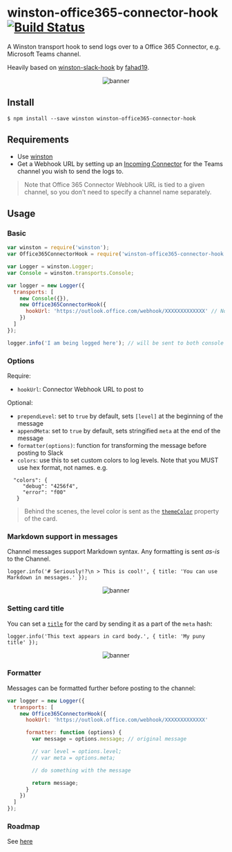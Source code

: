 # winston-office365-connector-hook [![Build Status](https://travis-ci.org/SukantGujar/winston-office365-connector-hook.svg?branch=master)](https://travis-ci.org/SukantGujar/winston-office365-connector-hook)
A Winston transport hook to send logs over to a Office 365 Connector, e.g. Microsoft Teams channel.

Heavily based on [winston-slack-hook](https://github.com/fahad19/winston-slack-hook) by [fahad19](https://github.com/fahad19).

<p align="center">
  <image src='docs/banner.png?raw=true' alt='banner' />
</p>

## Install

```
$ npm install --save winston winston-office365-connector-hook
```

## Requirements

* Use [winston](https://github.com/winstonjs/winston)
* Get a Webhook URL by setting up an [Incoming Connector](https://msdn.microsoft.com/en-us/microsoft-teams/connectors) for the Teams channel you wish to send the logs to. 

> Note that Office 365 Connector Webhook URL is tied to a given channel, so you don't need to specify a channel name separately.

## Usage

### Basic

```js
var winston = require('winston');
var Office365ConnectorHook = require('winston-office365-connector-hook');

var Logger = winston.Logger;
var Console = winston.transports.Console;

var logger = new Logger({
  transports: [
    new Console({}),
    new Office365ConnectorHook({
      hookUrl: 'https://outlook.office.com/webhook/XXXXXXXXXXXXX' // No need for a channel name
    })
  ]
});

logger.info('I am being logged here'); // will be sent to both console and Teams channel
```

### Options

Require:

* `hookUrl`: Connector Webhook URL to post to

Optional:

* `prependLevel`: set to `true` by default, sets `[level]` at the beginning of the message
* `appendMeta`: set to `true` by default, sets stringified `meta` at the end of the message
* `formatter(options)`: function for transforming the message before posting to Slack
* `colors`: use this to set custom colors to log levels. Note that you MUST use hex format, not names.
  e.g.
```
  "colors": {
     "debug": "4256f4",
     "error": "f00"
   }
```
> Behind the scenes, the level color is sent as the [`themeColor`](https://dev.outlook.com/Connectors/Reference#color) property of the card.

### Markdown support in messages

Channel messages support Markdown syntax. Any formatting is sent *as-is* to the Channel.

    logger.info('# Seriously!?\n > This is cool!', { title: 'You can use Markdown in messages.' });

<p align="center">
  <image src='docs/markdownexample.png?raw=true' alt='banner' />
</p>

### Setting card title

You can set a [`title`](https://dev.outlook.com/Connectors/Reference#title) for the card by sending it as a part of the `meta` hash:

    logger.info('This text appears in card body.', { title: 'My puny title' });

<p align="center">
  <image src='docs/titleexample.png?raw=true' alt='banner' />
</p>

### Formatter

Messages can be formatted further before posting to the channel:

```js
var logger = new Logger({
  transports: [
    new Office365ConnectorHook({
      hookUrl: 'https://outlook.office.com/webhook/XXXXXXXXXXXXX'

      formatter: function (options) {
        var message = options.message; // original message

        // var level = options.level;
        // var meta = options.meta;

        // do something with the message

        return message;
      }
    })
  ]
});
```
### Roadmap
See [here](ROADMAP.md)
